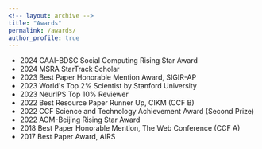 ```yaml
---
<!-- layout: archive -->
title: "Awards"
permalink: /awards/
author_profile: true
---
```

* 2024 CAAI-BDSC Social Computing Rising Star Award
* 2024 MSRA StarTrack Scholar
* 2023 Best Paper Honorable Mention Award, SIGIR-AP  
* 2023 World's Top 2% Scientist by Stanford University
* 2023 NeurIPS Top 10% Reviewer
* 2022 Best Resource Paper Runner Up, CIKM (CCF B)
* 2022 CCF Science and Technology Achievement Award (Second Prize)
* 2022 ACM-Beijing Rising Star Award
* 2018 Best Paper Honorable Mention, The Web Conference (CCF A)
* 2017 Best Paper Award, AIRS


